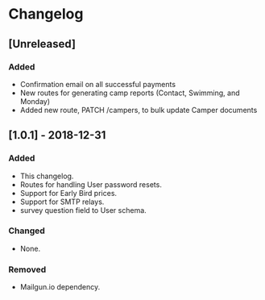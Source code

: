# Changelog

## [Unreleased]

### Added

- Confirmation email on all successful payments
- New routes for generating camp reports (Contact, Swimming, and Monday)
- Added new route, PATCH /campers, to bulk update Camper documents

## [1.0.1] - 2018-12-31

### Added

- This changelog.
- Routes for handling User password resets.
- Support for Early Bird prices.
- Support for SMTP relays.
- survey question field to User schema.

### Changed

- None.

### Removed

- Mailgun.io dependency.
